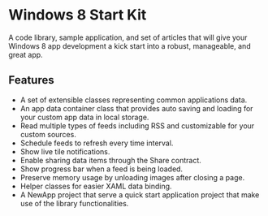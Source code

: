 Windows 8 Start Kit
===================

A code library, sample application, and set of articles that will give your Windows 8 app development a kick start into a robust, manageable, and great app.

Features
--------
- A set of extensible classes representing common applications data.
- An app data container class that provides auto saving and loading for your custom app data in local storage.
- Read multiple types of feeds including RSS and customizable for your custom sources.
- Schedule feeds to refresh every time interval.
- Show live tile notifications.
- Enable sharing data items through the Share contract.
- Show progress bar when a feed is being loaded.
- Preserve memory usage by unloading images after closing a page.
- Helper classes for easier XAML data binding.
- A NewApp project that serve a quick start application project that make use of the library functionalities.
